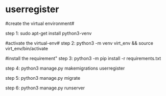 # userregister
#create the virtual environment#

step 1:
sudo apt-get install python3-venv

#activate the virtual-env#
step 2:
python3 -m venv virt_env && source virt_env/bin/activate 

#install the requirement"
step 3:
python3 -m pip install -r requirements.txt

step 4:
python3 manage.py makemigrations userregister

step 5:
python3 manage.py migrate

step 6:
python3 manage.py runserver
